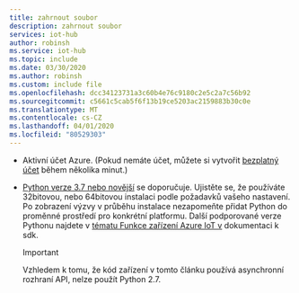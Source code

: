 ```yaml
---
title: zahrnout soubor
description: zahrnout soubor
services: iot-hub
author: robinsh
ms.service: iot-hub
ms.topic: include
ms.date: 03/30/2020
ms.author: robinsh
ms.custom: include file
ms.openlocfilehash: dcc34123731a3c60b4e76c9180c2e5c2a7c56b92
ms.sourcegitcommit: c5661c5cab5f6f13b19ce5203ac2159883b30c0e
ms.translationtype: MT
ms.contentlocale: cs-CZ
ms.lasthandoff: 04/01/2020
ms.locfileid: "80529303"
---
```

* Aktivní účet Azure. (Pokud nemáte účet, můžete si vytvořit [bezplatný účet](https://azure.microsoft.com/pricing/free-trial/) během několika minut.)

* [Python verze 3.7 nebo novější](https://www.python.org/downloads/) se doporučuje. Ujistěte se, že používáte 32bitovou, nebo 64bitovou instalaci podle požadavků vašeho nastavení. Po zobrazení výzvy v průběhu instalace nezapomeňte přidat Python do proměnné prostředí pro konkrétní platformu. Další podporované verze Pythonu najdete v [tématu Funkce zařízení Azure IoT v](https://github.com/Azure/azure-iot-sdk-python/tree/master/azure-iot-device#azure-iot-device-features) dokumentaci k sdk.

    > [!IMPORTANT]
    > Vzhledem k tomu, že kód zařízení v tomto článku používá asynchronní rozhraní API, nelze použít Python 2.7.
